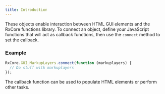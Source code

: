 ```yaml
---
title: Introduction
---
```


These objects enable interaction between HTML GUI elements and the RxCore functions library. To connect an object, define your JavaScript functions that will act as callback functions, then use the `connect` method to set the callback.

### Example

```javascript
RxCore.GUI_MarkupLayers.connect(function (markuplayers) {
  // Do stuff with markuplayers
});
```

The callback function can be used to populate HTML elements or perform other tasks.
